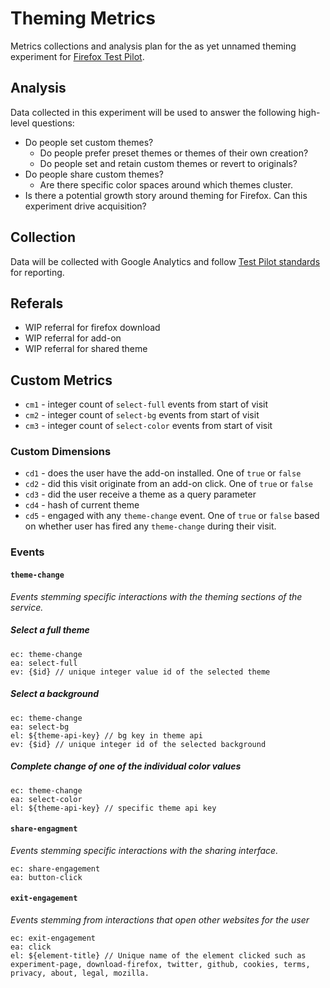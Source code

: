 
# Theming Metrics

Metrics collections and analysis plan for the as yet unnamed theming experiment for [Firefox Test Pilot](https://testpilot.firefox.com).

## Analysis

Data collected in this experiment will be used to answer the following high-level questions:

* Do people set custom themes?
  * Do people prefer preset themes or themes of their own creation?
  * Do people set and retain custom themes or revert to originals?
* Do people share custom themes?
  * Are there specific color spaces around which themes cluster.
* Is there a potential growth story around theming for Firefox. Can this experiment drive acquisition?


## Collection
Data will be collected with Google Analytics and follow [Test Pilot standards](https://github.com/mozilla/testpilot/blob/master/docs/experiments/ga.md) for reporting.

## Referals

* WIP referral for firefox download
* WIP referral for add-on
* WIP referral for shared theme


## Custom Metrics
* `cm1` - integer count of `select-full` events from start of visit
* `cm2` - integer count of `select-bg` events from start of visit
* `cm3` - integer count of `select-color` events from start of visit


### Custom Dimensions

* `cd1` - does the user have the add-on installed. One of `true` or `false`
* `cd2` - did this visit originate from an add-on click. One of `true` or `false`
* `cd3` - did the user receive a theme as a query parameter
* `cd4` - hash of current theme
* `cd5` - engaged with any `theme-change` event. One of `true` or `false` based on whether user has fired any `theme-change` during their visit.

### Events


#### `theme-change`
_Events stemming specific interactions with the theming sections of the service._

##### Select a full theme
```
ec: theme-change
ea: select-full
ev: {$id} // unique integer value id of the selected theme
```

##### Select a background
```
ec: theme-change
ea: select-bg
el: ${theme-api-key} // bg key in theme api
ev: {$id} // unique integer id of the selected background
```


##### Complete change of one of the individual color values
```
ec: theme-change
ea: select-color
el: ${theme-api-key} // specific theme api key
```

#### `share-engagment`
_Events stemming specific interactions with the sharing interface._
```
ec: share-engagement
ea: button-click
```

#### `exit-engagement`
_Events stemming from interactions that open other websites for the user_
```
ec: exit-engagement
ea: click
el: ${element-title} // Unique name of the element clicked such as experiment-page, download-firefox, twitter, github, cookies, terms, privacy, about, legal, mozilla.
```


